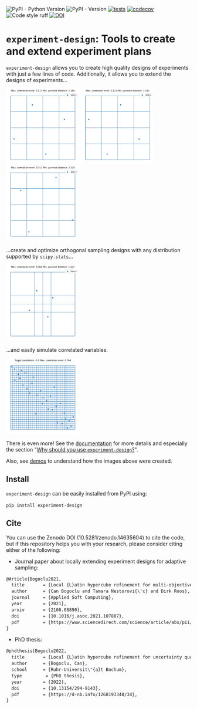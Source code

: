 ![PyPI - Python Version](https://img.shields.io/pypi/pyversions/experiment-design)
![PyPI - Version](https://img.shields.io/pypi/v/experiment-design)
[![tests](https://github.com/canbooo/experimental-design/actions/workflows/tests.yml/badge.svg)](https://github.com/canbooo/experiment-design/actions/workflows/tests.yml)
[![codecov](https://codecov.io/github/canbooo/experiment-design/graph/badge.svg?token=S5XHYYL1U9)](https://codecov.io/github/canbooo/experiment-design)
![Code style ruff](https://img.shields.io/badge/style-ruff-41B5BE?style=flat)
[![DOI](https://zenodo.org/badge/756928984.svg)](https://doi.org/10.5281/zenodo.14635604)

# `experiment-design`: Tools to create and extend experiment plans

`experiment-design` allows you to create high quality designs of experiments with just a few lines
of code. Additionally, it allows you to extend the designs of experiments...
<p float="left">
    <img src="docs/source/images/lhs_extension_by_doubling.gif" alt="Image: Latin hypercube sampling extension by doubling" width="200">
    <img src="docs/source/images/lhs_extension_by_constant.gif" alt="Image: Latin hypercube sampling extension using one sample at a time" width="200">
    <img src="docs/source/images/lhs_extension_local.gif" alt="Image: Local Latin hypercube extension" width="200">
</p>

...create and optimize orthogonal sampling designs with any distribution supported by `scipy.stats`...

<img src="docs/source/images/os_extension_by_doubling.gif" alt="Image: Orthogonal sampling creation and extension with any distribution" width="200">

...and easily simulate correlated variables.

<img src="docs/source/images/lhs_correlation.gif" alt="Image: Latin hypercube sampling with correlated variables" width="200">

There is even more! See the [documentation](https://experiment-design.readthedocs.io) for more details and
especially the section "[Why should you use `experiment-design`?](https://experiment-design.readthedocs.io/en/latest/orthogonal_sampling.html#why-should-you-use-experiment-design)".

Also, see [demos](./demos) to understand how the images above were created.

## Install
`experiment-design` can be easily installed from PyPI using:

`pip install experiment-design`

## Cite

You can use the Zenodo DOI (10.5281/zenodo.14635604) to cite the code, but if this repository helps you with your research,
please consider citing either of the following:

- Journal paper about locally extending experiment designs for adaptive sampling:
```latex
@Article{Bogoclu2021,
  title       = {Local {L}atin hypercube refinement for multi-objective design uncertainty optimization},
  author      = {Can Bogoclu and Tamara Nestorovi{\'c} and Dirk Roos},
  journal     = {Applied Soft Computing},
  year        = {2021},
  arxiv       = {2108.08890},
  doi         = {10.1016/j.asoc.2021.107807},
  pdf         = {https://www.sciencedirect.com/science/article/abs/pii/S1568494621007286},
}
```
- PhD thesis:
```latex
@phdthesis{Bogoclu2022,
  title       = {Local {L}atin hypercube refinement for uncertainty quantification and optimization: {A}ccelerating the surrogate-based solutions using adaptive sampling},
  author      = {Bogoclu, Can},
  school      = {Ruhr-Universit\"{a}t Bochum},
  type         = {PhD thesis},
  year        = {2022},
  doi         = {10.13154/294-9143},
  pdf         = {https://d-nb.info/1268193348/34},
}
```
